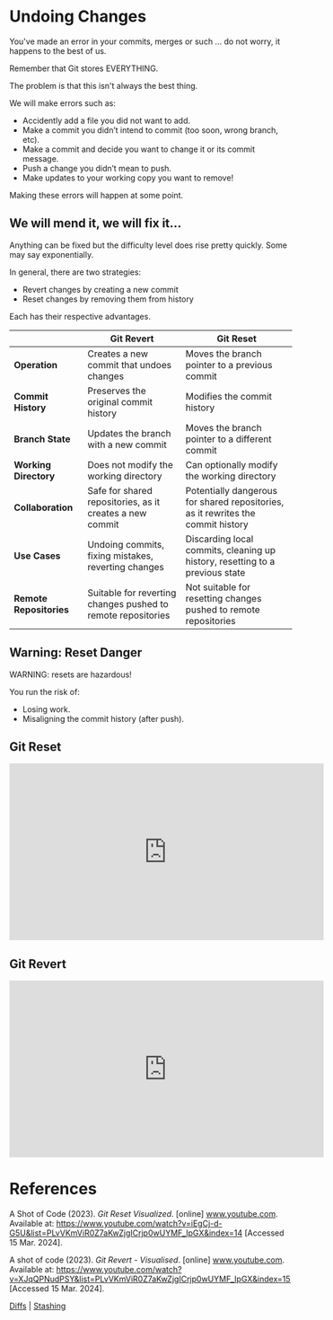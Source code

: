 # Undoing Changes

You've made an error in your commits, merges or such ... do not worry, it happens to the best of us.

Remember that Git stores EVERYTHING.

The problem is that this isn't always the best thing.

We will make errors such as:
- Accidently add a file you did not want to add.
- Make a commit you didn’t intend to commit (too soon, wrong branch, etc).
- Make a commit and decide you want to change it or its commit message.
- Push a change you didn’t mean to push.
- Make updates to your working copy you want to remove!

Making these errors will happen at some point.

## We will mend it, we will fix it...

Anything can be fixed but the difficulty level does rise pretty quickly. Some may say exponentially.

In general, there are two strategies:
- Revert changes by creating a new commit
- Reset changes by removing them from history

Each has their respective advantages.

|                         | Git Revert                                                   | Git Reset                                                                        |
| ----------------------- | ------------------------------------------------------------ | -------------------------------------------------------------------------------- |
| **Operation**           | Creates a new commit that undoes changes                     | Moves the branch pointer to a previous commit                                    |
| **Commit History**      | Preserves the original commit history                        | Modifies the commit history                                                      |
| **Branch State**        | Updates the branch with a new commit                         | Moves the branch pointer to a different commit                                   |
| **Working Directory**   | Does not modify the working directory                        | Can optionally modify the working directory                                      |
| **Collaboration**       | Safe for shared repositories, as it creates a new commit     | Potentially dangerous for shared repositories, as it rewrites the commit history |
| **Use Cases**           | Undoing commits, fixing mistakes, reverting changes          | Discarding local commits, cleaning up history, resetting to a previous state     |
| **Remote Repositories** | Suitable for reverting changes pushed to remote repositories | Not suitable for resetting changes pushed to remote repositories                 |

## Warning: Reset Danger

WARNING: resets are hazardous!

You run the risk of:
- Losing work.
- Misaligning the commit history (after push).

## Git Reset

<iframe width="560" height="315" src="https://www.youtube.com/embed/iEgCj-d-G5U?si=oHntqxD_L65V_k-E" title="YouTube video player" frameborder="0" allow="accelerometer; autoplay; clipboard-write; encrypted-media; gyroscope; picture-in-picture; web-share" allowfullscreen></iframe>

## Git Revert

<iframe width="560" height="315" src="https://www.youtube.com/embed/XJqQPNudPSY?si=RapMB35X1eefT6N4" title="YouTube video player" frameborder="0" allow="accelerometer; autoplay; clipboard-write; encrypted-media; gyroscope; picture-in-picture; web-share" allowfullscreen></iframe>

# References

A Shot of Code (2023). _Git Reset Visualized_. [online] www.youtube.com. Available at: https://www.youtube.com/watch?v=iEgCj-d-G5U&list=PLvVKmViR0Z7aKwZjgICrjp0wUYMF_IpGX&index=14 [Accessed 15 Mar. 2024].

A shot of code (2023). _Git Revert - Visualised_. [online] www.youtube.com. Available at: https://www.youtube.com/watch?v=XJqQPNudPSY&list=PLvVKmViR0Z7aKwZjgICrjp0wUYMF_IpGX&index=15 [Accessed 15 Mar. 2024].


[Diffs](./docs/14-diffs.md) | [Stashing](./docs/17-stashing.md)
